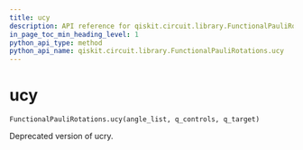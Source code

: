 ```yaml
---
title: ucy
description: API reference for qiskit.circuit.library.FunctionalPauliRotations.ucy
in_page_toc_min_heading_level: 1
python_api_type: method
python_api_name: qiskit.circuit.library.FunctionalPauliRotations.ucy
---
```


# ucy

<span id="qiskit.circuit.library.FunctionalPauliRotations.ucy" />

`FunctionalPauliRotations.ucy(angle_list, q_controls, q_target)`

Deprecated version of ucry.


